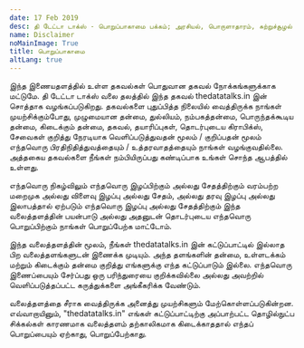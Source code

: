 ```yaml
---
date: 17 Feb 2019
desc: தி டேட்டா டாக்ஸ் - பொறுப்பாகாமை பக்கம்; அரசியல், பொருளாதாரம், சுற்றுச்சூழல் மற்றும் பங்கு பற்றிய தகவல்களைக் கொண்டுள்ள வலைத்தளம்.
name: Disclaimer
noMainImage: True
title: பொறுப்பாகாமை
altLang: true
---
```


இந்த இணையதளத்தில் உள்ள தகவல்கள் பொதுவான தகவல் நோக்கங்களுக்காக மட்டுமே.
தி டேட்டா டாக்ஸ் வலை தலத்தில் இந்த தகவல் thedatatalks.in இன் சொத்தாக
வழங்கப்படுகிறது. தகவல்களை புதுப்பித்த நிலையில் வைத்திருக்க நாங்கள்
முயற்சிக்கும்போது, முழுமையான தன்மை, துல்லியம், நம்பகத்தன்மை,
பொருந்தக்கூடிய தன்மை, கிடைக்கும் தன்மை, தகவல், தயாரிப்புகள், தொடர்புடைய
கிராபிக்ஸ், சேவைகள் குறித்து நேரடியாக வெளிப்படுத்துவதன் மூலம் /
குறிப்பதன் மூலம் எந்தவொரு பிரதிநிதித்துவத்தையும் / உத்தரவாதத்தையும்
நாங்கள் வழங்குவதில்லை. அத்தகைய தகவல்களை நீங்கள் நம்பியிருப்பது
கண்டிப்பாக உங்கள் சொந்த ஆபத்தில் உள்ளது.

எந்தவொரு நிகழ்விலும் எந்தவொரு இழப்பிற்கும் அல்லது சேதத்திற்கும் வரம்பற்ற
மறைமுக அல்லது விளைவு இழப்பு அல்லது சேதம், அல்லது தரவு இழப்பு அல்லது
இலாபத்தால் ஏற்படும் எந்தவொரு இழப்பு அல்லது சேதத்திற்கும் இந்த
வலைத்தளத்தின் பயன்பாடு அல்லது அதனுடன் தொடர்புடைய எந்தவொரு பொறுப்பிற்கும்
நாங்கள் பொறுப்பேற்க மாட்டோம்.

இந்த வலைத்தளத்தின் மூலம், நீங்கள் thedatatalks.in இன்
கட்டுப்பாட்டில் இல்லாத பிற வலைத்தளங்களுடன் இணைக்க முடியும். அந்த
தளங்களின் தன்மை, உள்ளடக்கம் மற்றும் கிடைக்கும் தன்மை குறித்து எங்களுக்கு
எந்த கட்டுப்பாடும் இல்லை. எந்தவொரு இணைப்பையும் சேர்ப்பது ஒரு பரிந்துரையை
குறிக்கவில்லை அல்லது அவற்றில் வெளிப்படுத்தப்பட்ட கருத்துக்களை
அங்கீகரிக்க வேண்டும்.

வலைத்தளத்தை சீராக வைத்திருக்க அனைத்து முயற்சிகளும் மேற்கொள்ளப்படுகின்றன.
எவ்வாறாயினும், "thedatatalks.in" எங்கள் கட்டுப்பாட்டிற்கு
அப்பாற்பட்ட தொழில்நுட்ப சிக்கல்கள் காரணமாக வலைத்தளம் தற்காலிகமாக
கிடைக்காததால் எந்தப் பொறுப்பையும் ஏற்காது, பொறுப்பேற்காது.
